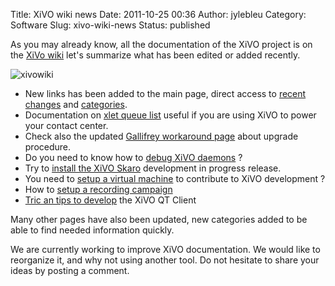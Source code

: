 Title: XiVO wiki news
Date: 2011-10-25 00:36
Author: jylebleu
Category: Software
Slug: xivo-wiki-news
Status: published

As you may already know, all the documentation of the XiVO project is on
the [XiVo wiki](http://wiki.xivo.io/ "XiVO wiki") let's summarize what
has been edited or added recently.

![xivowiki](/images/blog/xivosoft/xivo_wiki.png "xivowiki, oct. 2011")

-   New links has been added to the main page, direct access to [recent
    changes](https://wiki.xivo.io/index.php/Special:RecentChanges "recent changes")
    and
    [categories](https://wiki.xivo.io/index.php/Special:Categories "categories").
-   Documentation on [xlet queue
    list](https://wiki.xivo.io/index.php/XiVO_1.2-Skaro/CTI/xlets/queue_list "Xlet queue list")
    useful if you are using XiVO to power your contact center.
-   Check also the updated [Gallifrey workaround
    page](https://wiki.xivo.io/index.php/XiVO_1.1-Gallifrey/Workarounds "Gallifrey workaround")
    about upgrade procedure.
-   Do you need to know how to [debug XiVO
    daemons](https://wiki.xivo.io/index.php/XiVO_1.2-Skaro/Debug_Daemon) ?
-   Try to [install the XiVO
    Skaro](https://wiki.xivo.io/index.php/XiVO_1.2-Skaro/Install_XiVO_From_Scratch)
    development in progress release.
-   You need to [setup a virtual
    machine](https://wiki.xivo.io/index.php/VM-dev) to contribute to
    XiVO development ?
-   How to [setup a recording
    campaign](https://wiki.xivo.io/index.php/XiVO_1.2-Skaro/Campagnes_d%27enregistrements "recording campaign")
-   [Tric an tips to
    develop](https://wiki.xivo.io/index.php/XiVO_1.2-Skaro/CTI_XiVO_Client_Qt_Developer "xivo client trics and tips")
    the XiVO QT Client

Many other pages have also been updated, new categories added to be able
to find needed information quickly.

We are currently working to improve XiVO documentation. We would like to
reorganize it, and why not using another tool. Do not hesitate to share
your ideas by posting a comment.

</p>

